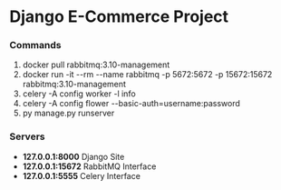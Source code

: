 # Django E-Commerce Project

### Commands

1. docker pull rabbitmq:3.10-management
2. docker run -it --rm --name rabbitmq -p 5672:5672 -p 15672:15672 rabbitmq:3.10-management 
3. celery -A config worker -l info
4. celery -A config flower --basic-auth=username:password
5. py manage.py runserver

### Servers

- **127.0.0.1:8000** Django Site
- **127.0.0.1:15672** RabbitMQ Interface
- **127.0.0.1:5555** Celery Interface